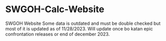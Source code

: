 # SWGOH-Calc-Website
SWGOH Website
Some data is outdated and must be double checked but most of it is updated as of 11/28/2023.
Will update once bo katan epic confrontation releases or end of december 2023.
